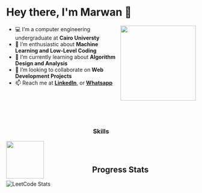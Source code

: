 # Hey there, I'm Marwan 👋

<a href="https://imgbb.com/"><img src="https://i.ibb.co/DYJVRfY/aaa.png" width=200vw heigth=200vw  align="right"/></a>


- 💻 I’m a computer engineering undergraduate at <b>Cairo Universty</b> 
- 🔭 I’m enthusiastic about <b>Machine Learning and Low-Level Coding</b> 
- 🌱 I’m currently learning about <b>Algorithm Design and Analysis</b>
- 👯 I’m looking to collaborate on <b>Web Development Projects</b>
- 📫 Reach me at <a href =https://www.linkedin.com/in/marwan8/><b> LinkedIn</b></a>, or <a href="https://api.whatsapp.com/send/?phone=201272404140"><b>Whatsapp</b></a> 

 <br> <br> <br> <br>
<h3 align="center">Skills</h2>
<div align="center"></div>
<a href="https://imgbb.com/"><img src="https://skills.thijs.gg/icons?i=js,html,css,wasm" width=100vw heigth=100vw  align="left"/></a>

 <br> <br>
<h2 align="center">Progress Stats</h2>
<div align="center"></div>
  
![LeetCode Stats](https://leetcode.card.workers.dev/Marwan0?theme=nord&font=baloo&extension=null)
